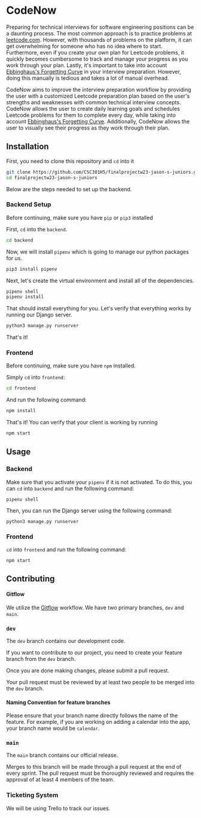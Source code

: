 # CodeNow

Preparing for technical interviews for software engineering positions can be a daunting process. The most common approach is to practice problems at [leetcode.com](http://leetcode.com/). However, with thousands of problems on the platform, it can get overwhelming for someone who has no idea where to start. Furthermore, even if you create your own plan for Leetcode problems, it quickly becomes cumbersome to track and manage your progress as you work through your plan. Lastly, it's important to take into account [Ebbinghaus's Forgetting Curve](https://www.mindtools.com/a9wjrjw/ebbinghauss-forgetting-curve) in your interview preparation. However, doing this manually is tedious and takes a lot of manual overhead.

CodeNow aims to improve the interview preparation workflow by providing the user with a customized Leetcode preparation plan based on the user's strengths and weaknesses with common technical interview concepts. CodeNow allows the user to create daily learning goals and schedules Leetcode problems for them to complete every day, while taking into account [Ebbinghaus's Forgetting Curve](https://www.mindtools.com/a9wjrjw/ebbinghauss-forgetting-curve). Additionally, CodeNow allows the user to visually see their progress as they work through their plan.

## Installation

First, you need to clone this repository and `cd` into it

```bash
git clone https://github.com/CSC301H5/finalprojectw23-jason-s-juniors.git
cd finalprojectw23-jason-s-juniors
```

Below are the steps needed to set up the backend.
### Backend Setup
Before continuing, make sure you have `pip` or `pip3` installed

First, `cd` into the `backend`.
```bash
cd backend
```
Now, we will install `pipenv` which is going to manage our python packages for us.

```bash
pip3 install pipenv
```

Next, let's create the virtual environment and install all of the dependencies.

```bash
pipenv shell
pipenv install
```

That should install everything for you. Let's verify that everything works by running our Django server.

```bash
python3 manage.py runserver
```

That's it!

### Frontend

Before continuing, make sure you have `npm` installed.

Simply `cd` into `frontend`:
```bash
cd frontend
```

And run the following command:

```bash
npm install
```

That's it! You can verify that your client is working by running

```bash
npm start
```

## Usage

### Backend
Make sure that you activate your `pipenv` if it is not activated. To do this, you can `cd` into `backend` and run the following command:

```
pipenv shell
```

Then, you can run the Django server using the following command:
```
python3 manage.py runserver
```

### Frontend
`cd` into `frontend` and run the following command:

```
npm start
```

## Contributing
<!-- Should I add commands? -->
#### Gitflow
We utilize the [Gitflow](https://www.atlassian.com/git/tutorials/comparing-workflows/gitflow-workflow) workflow. We have two primary branches, `dev` and `main`.

### `dev`

The `dev` branch contains our development code.

If you want to contribute to our project, you need to create your feature branch from the `dev` branch.

Once you are done making changes, please submit a pull request.

Your pull request must be reviewed by at least two people to be merged into the `dev` branch.

#### Naming Convention for feature branches
Please ensure that your branch name directly follows the name of the feature. For example, if you are working on adding a calendar into the app, your branch name would be `calendar`.

### `main`
The `main` branch contains our official release.

<!-- Should I mention that the dev branch will be merged? -->
Merges to this branch will be made through a pull request at the end of every sprint. The pull request must be thoroughly reviewed and requires the approval of at least 4 members of the team.

### Ticketing System
We will be using Trello to track our issues.
